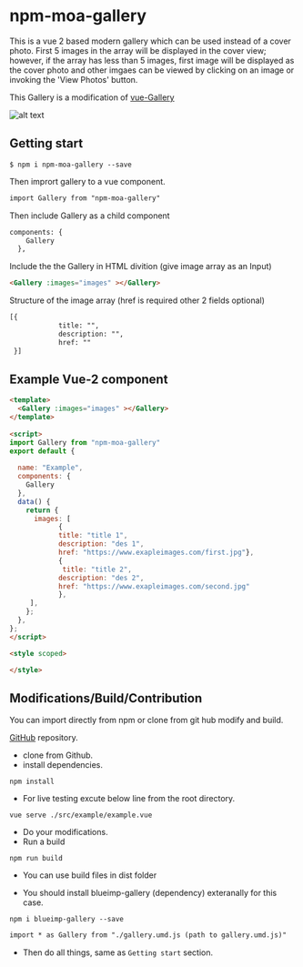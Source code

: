 npm-moa-gallery
==========

This is a vue 2 based modern gallery which can be used instead of a cover photo. First 5 images in the array will be displayed in the cover view; however, if the array has less than 5 images, first image will be displayed as the cover photo and other imgaes can be viewed by clicking on an image or invoking the 'View Photos' button.

This Gallery is a modification of [vue-Gallery](https://github.com/RobinCK/vue-gallery)


  <!-- * [Getting Started Guide](http://www.idangero.us/swiper/get-started/)
  * [API](http://www.idangero.us/swiper/api/)
  * [Demos](http://www.idangero.us/swiper/demos/)
  * [Forum](http://www.idangero.us/swiper/forum/) -->
  
![alt text](https://s3-us-west-2.amazonaws.com/moa-static-files/extra_images/Screenshot+from+2019-03-26+17-24-29.png)


## Getting start
```
$ npm i npm-moa-gallery --save
```

Then imprort gallery to a vue component.

```html
import Gallery from "npm-moa-gallery"
```

Then include Gallery as a child component

```html
components: {
    Gallery
  },
```

Include the the Gallery in HTML divition (give image array as an Input)

```html
<Gallery :images="images" ></Gallery>
```

Structure of the image array (href is required other 2 fields optional)

```html
[{
            title: "",
            description: "",
            href: ""
 }]
```

## Example Vue-2 component

```html
<template>
  <Gallery :images="images" ></Gallery>
</template>
  
<script>
import Gallery from "npm-moa-gallery"
export default {
  
  name: "Example",
  components: {
    Gallery
  },
  data() {
    return {
      images: [
            {
            title: "title 1",
            description: "des 1",
            href: "https://www.exapleimages.com/first.jpg"},
            {
             title: "title 2",
            description: "des 2",
            href: "https://www.exapleimages.com/second.jpg"
            },
     ],
    };
  },
};
</script>

<style scoped>

</style>
```
## Modifications/Build/Contribution

You can import directly from npm or clone from git hub modify and build.

[GitHub](https://github.com/amemFE/moa-gallery) repository.

* clone from Github.
* install dependencies.
 ```
 npm install
 ```
* For live testing excute below line from the root directory.

```
vue serve ./src/example/example.vue
```

* Do your modifications.
* Run a build 
```
npm run build
```
* You can use build files in dist folder

* You should install blueimp-gallery (dependency) exteranally for this case.

```
npm i blueimp-gallery --save
```
```html
import * as Gallery from "./gallery.umd.js (path to gallery.umd.js)"
```
* Then do all things, same as `Getting start` section.
